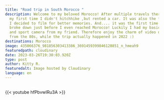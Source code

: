 ```yaml
---
title: "Road trip in South Morocco "
description: Welcome to my beloved Morocco! After multiple travels there, it was
  my first time I didn't hitchhike ,but rented a car. It was also the first time
  I decided to film for better memories. And.... it was the first time my camera
  broke down just before I even reached Morocco! Luckily I had my basic phone
  and sport camera from my friend. Therefore enjoy the charm of video quality
  from the 80s, while the trip actually happened in 2022 :)
destinations: Morocco
image: 435066376_981856303413386_3691459399846128851_n_hmeah9
featuredpath: cloudinary
date: 2023-03-26T19:30:03.920Z
type: post
author: Kitty R.
featuredalt: Image hosted by Cloudinary
language: en
---
```

<br>{{< youtube hfPbvwIRu3A >}}</br>